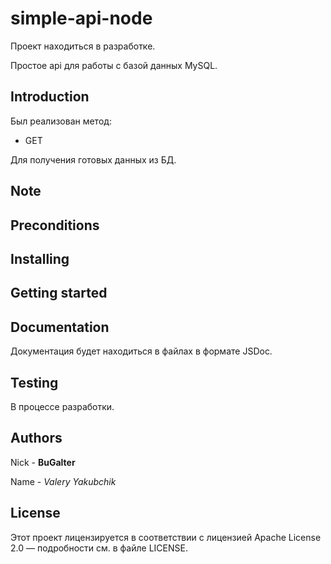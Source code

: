 # simple-api-node

Проект находиться в разработке.

Простое api для работы с базой данных MySQL.

## Introduction

Был реализован метод:

* GET

Для получения готовых данных из БД.

## Note

## Preconditions

## Installing

## Getting started

## Documentation

Документация будет находиться в файлах в формате JSDoc.

## Testing

В процессе разработки.

## Authors

Nick - **BuGalter**

Name - *Valery Yakubchik*

## License

Этот проект лицензируется в соответствии с лицензией Apache License 2.0 — подробности
см. в файле LICENSE.
